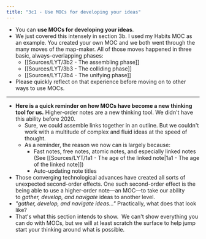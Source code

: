 ```yaml
---
title: "3c1 - Use MOCs for developing your ideas"
---
```

- You can **use MOCs for developing your ideas**.   
- We just covered this intensely in section 3b. I used my Habits MOC as an example. You created your own MOC and we both went through the many moves of the map-maker. All of those moves happened in three basic, always-overlapping phases:
	- [[Sources/LYT/3b2 - The assembling phase]]
	- [[Sources/LYT/3b3 - The colliding phase]]
	- [[Sources/LYT/3b4 - The unifying phase]]
- Please quickly reflect on that experience before moving on to other ways to use MOCs.

---
- **Here is a quick reminder on how MOCs have become a new thinking tool for us.** Higher-order notes are a new thinking tool. We didn't have this ability before 2020. 
	- Sure, we could assemble links together in an outline. But we couldn't work with a multitude of complex and fluid ideas at the speed of thought. 
	- As a reminder, the reason we now can is largely because:
		- Fast notes, free notes, atomic notes, and especially linked notes (See [[Sources/LYT/1a1 - The age of the linked note|1a1 - The age of the linked note]])
		- Auto-updating note titles
- Those converging technological advances have created all sorts of unexpected second-order effects. One such second-order effect is the being able to use a higher-order note—an MOC—to take our ability to _gather, develop, and navigate_ ideas to another level.  
- _"gather, develop, and navigate ideas..."_ Practically, what does that look like?  
- That's what this section intends to show.  We can't show everything you can do with MOCs, but we will at least scratch the surface to help jump start your thinking around what is possible.

